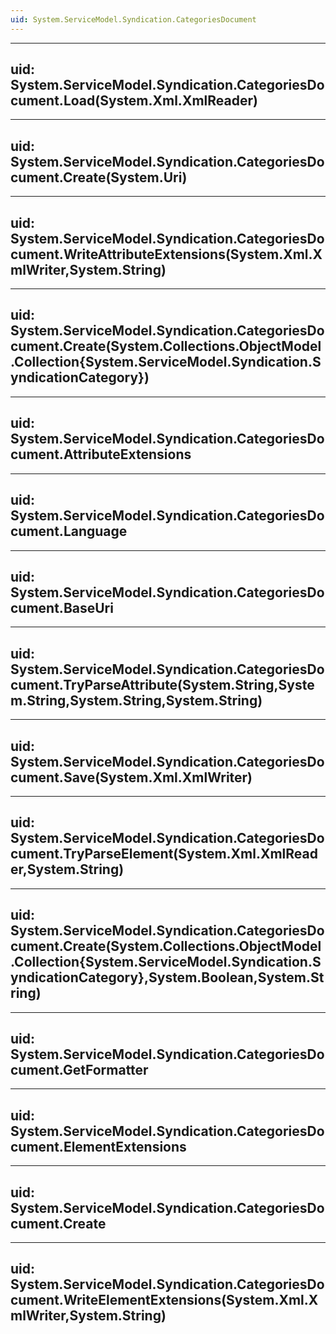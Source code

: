 ```yaml
---
uid: System.ServiceModel.Syndication.CategoriesDocument
---
```


---
uid: System.ServiceModel.Syndication.CategoriesDocument.Load(System.Xml.XmlReader)
---

---
uid: System.ServiceModel.Syndication.CategoriesDocument.Create(System.Uri)
---

---
uid: System.ServiceModel.Syndication.CategoriesDocument.WriteAttributeExtensions(System.Xml.XmlWriter,System.String)
---

---
uid: System.ServiceModel.Syndication.CategoriesDocument.Create(System.Collections.ObjectModel.Collection{System.ServiceModel.Syndication.SyndicationCategory})
---

---
uid: System.ServiceModel.Syndication.CategoriesDocument.AttributeExtensions
---

---
uid: System.ServiceModel.Syndication.CategoriesDocument.Language
---

---
uid: System.ServiceModel.Syndication.CategoriesDocument.BaseUri
---

---
uid: System.ServiceModel.Syndication.CategoriesDocument.TryParseAttribute(System.String,System.String,System.String,System.String)
---

---
uid: System.ServiceModel.Syndication.CategoriesDocument.Save(System.Xml.XmlWriter)
---

---
uid: System.ServiceModel.Syndication.CategoriesDocument.TryParseElement(System.Xml.XmlReader,System.String)
---

---
uid: System.ServiceModel.Syndication.CategoriesDocument.Create(System.Collections.ObjectModel.Collection{System.ServiceModel.Syndication.SyndicationCategory},System.Boolean,System.String)
---

---
uid: System.ServiceModel.Syndication.CategoriesDocument.GetFormatter
---

---
uid: System.ServiceModel.Syndication.CategoriesDocument.ElementExtensions
---

---
uid: System.ServiceModel.Syndication.CategoriesDocument.Create
---

---
uid: System.ServiceModel.Syndication.CategoriesDocument.WriteElementExtensions(System.Xml.XmlWriter,System.String)
---
